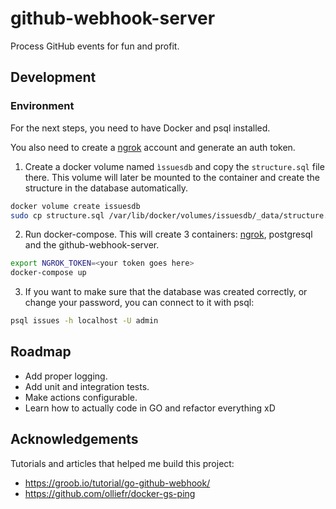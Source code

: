 # github-webhook-server

Process GitHub events for fun and profit.

## Development

### Environment

For the next steps, you need to have Docker and psql installed.

You also need to create a [ngrok][] account and generate an auth token.

1. Create a docker volume named `ìssuesdb` and copy the `structure.sql` file there. This volume will later be mounted to the container and create the structure in the database automatically.

```bash
docker volume create issuesdb
sudo cp structure.sql /var/lib/docker/volumes/issuesdb/_data/structure.sql
```

2. Run docker-compose. This will create 3 containers: [ngrok][], postgresql and the github-webhook-server.

```bash
export NGROK_TOKEN=<your token goes here>
docker-compose up
```

3. If you want to make sure that the database was created correctly, or change your password, you can connect to it with psql:

```bash
psql issues -h localhost -U admin
```

## Roadmap

- Add proper logging.
- Add unit and integration tests.
- Make actions configurable.
- Learn how to actually code in GO and refactor everything xD

## Acknowledgements

Tutorials and articles that helped me build this project:

- https://groob.io/tutorial/go-github-webhook/
- https://github.com/olliefr/docker-gs-ping

[ngrok]: https://ngrok.com/
